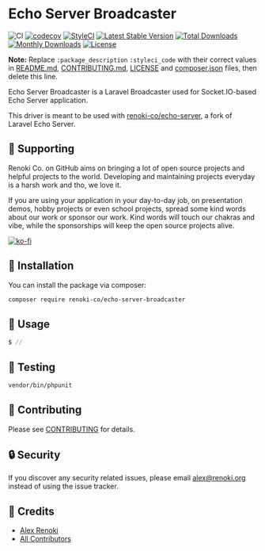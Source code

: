 Echo Server Broadcaster
=======================

![CI](https://github.com/renoki-co/echo-server-broadcaster/workflows/CI/badge.svg?branch=master)
[![codecov](https://codecov.io/gh/renoki-co/echo-server-broadcaster/branch/master/graph/badge.svg)](https://codecov.io/gh/renoki-co/echo-server-broadcaster/branch/master)
[![StyleCI](https://github.styleci.io/repos/:styleci_code/shield?branch=master)](https://github.styleci.io/repos/:styleci_code)
[![Latest Stable Version](https://poser.pugx.org/renoki-co/echo-server-broadcaster/v/stable)](https://packagist.org/packages/renoki-co/echo-server-broadcaster)
[![Total Downloads](https://poser.pugx.org/renoki-co/echo-server-broadcaster/downloads)](https://packagist.org/packages/renoki-co/echo-server-broadcaster)
[![Monthly Downloads](https://poser.pugx.org/renoki-co/echo-server-broadcaster/d/monthly)](https://packagist.org/packages/renoki-co/echo-server-broadcaster)
[![License](https://poser.pugx.org/renoki-co/echo-server-broadcaster/license)](https://packagist.org/packages/renoki-co/echo-server-broadcaster)

**Note:** Replace  ```:package_description``` ```:styleci_code``` with their correct values in [README.md](README.md), [CONTRIBUTING.md](CONTRIBUTING.md), [LICENSE](LICENSE) and [composer.json](composer.json) files, then delete this line.

Echo Server Broadcaster is a Laravel Broadcaster used for Socket.IO-based Echo Server application.

This driver is meant to be used with [renoki-co/echo-server](https://github.com/renoki-co/echo-server), a fork of Laravel Echo Server.

## 🤝 Supporting

Renoki Co. on GitHub aims on bringing a lot of open source projects and helpful projects to the world. Developing and maintaining projects everyday is a harsh work and tho, we love it.

If you are using your application in your day-to-day job, on presentation demos, hobby projects or even school projects, spread some kind words about our work or sponsor our work. Kind words will touch our chakras and vibe, while the sponsorships will keep the open source projects alive.

[![ko-fi](https://www.ko-fi.com/img/githubbutton_sm.svg)](https://ko-fi.com/R6R42U8CL)

## 🚀 Installation

You can install the package via composer:

```bash
composer require renoki-co/echo-server-broadcaster
```

## 🙌 Usage

```php
$ //
```

## 🐛 Testing

``` bash
vendor/bin/phpunit
```

## 🤝 Contributing

Please see [CONTRIBUTING](CONTRIBUTING.md) for details.

## 🔒  Security

If you discover any security related issues, please email alex@renoki.org instead of using the issue tracker.

## 🎉 Credits

- [Alex Renoki](https://github.com/rennokki)
- [All Contributors](../../contributors)
